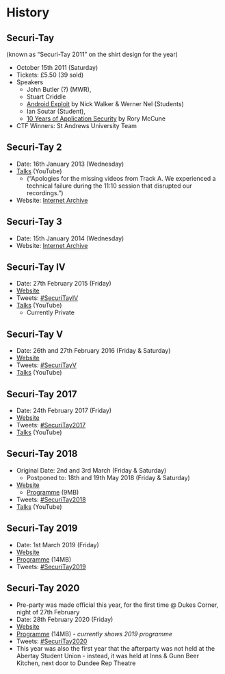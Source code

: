 # History

## Securi-Tay

\(known as “Securi-Tay 2011” on the shirt design for the year\)

* October 15th 2011 \(Saturday\)
* Tickets: £5.50 \(39 sold\)
* Speakers
  * John Butler \(?\) \(MWR\),
  * Stuart Criddle
  * [Android Exploit](https://www.youtube.com/watch?v=bPjkYpvh3VE) by Nick Walker & Werner Nel \(Students\)
  * Ian Soutar \(Student\),
  * [10 Years of Application Security](https://www.youtube.com/watch?v=LKAycjrfxM0) by Rory McCune
* CTF Winners: St Andrews University Team

## Securi-Tay 2

* Date: 16th January 2013 \(Wednesday\)
* [Talks](https://www.youtube.com/playlist?list=PL2Nv8J__40K29OGsyNURKOxmsI6JYuy9b) \(YouTube\)
  * \(“Apologies for the missing videos from Track A. We experienced a technical failure during the 11:10 session that disrupted our recordings.”\)
* Website: [Internet Archive](https://web.archive.org/web/20121121201749/https://securi-tay.co.uk)

## Securi-Tay 3

* Date: 15th January 2014 \(Wednesday\)
* Website: [Internet Archive](https://web.archive.org/web/20131215005359/http://securi-tay.co.uk/)

## Securi-Tay IV

* Date: 27th February 2015 \(Friday\)
* [Website](https://2015.securi-tay.co.uk/)
* Tweets: [\#SecuriTayIV](https://twitter.com/search?q=%23SecuriTayIV)
* [Talks](https://www.youtube.com/playlist?list=PLqjUlpQ6EnBywH5y9Ap92-usJdVlfPAFg) \(YouTube\)
  * Currently Private

## Securi-Tay V

* Date: 26th and 27th February 2016 \(Friday & Saturday\)
* [Website](https://2016.securi-tay.co.uk/)
* Tweets: [\#SecuriTayV](https://twitter.com/search?q=%23SecuriTayV)
* [Talks](https://www.youtube.com/playlist?list=PLqjUlpQ6EnByIZpuG-P9kgpDa2ao_YJwn) \(YouTube\)

## Securi-Tay 2017

* Date: 24th February 2017 \(Friday\)
* [Website](https://2017.securi-tay.co.uk/)
* Tweets: [\#SecuriTay2017](https://twitter.com/search?q=%23SecuriTay2017)
* [Talks](https://www.youtube.com/playlist?list=PLqjUlpQ6EnByc0mpipwGU0dyPRdC1dC-k) \(YouTube\)

## Securi-Tay 2018

* Original Date: 2nd and 3rd March \(Friday & Saturday\)
  * Postponed to: 18th and 19th May 2018 \(Friday & Saturday\)
* [Website](https://2018.securi-tay.co.uk/)
  * [Programme](https://2018.securi-tay.co.uk/assets/programme.pdf) \(9MB\)
* Tweets: [\#SecuriTay2018](https://twitter.com/search?q=%23SecuriTay2018)
* [Talks](https://www.youtube.com/playlist?list=PLqjUlpQ6EnBymGb_-_12kcEzqSlx6o3TZ) \(YouTube\)

## Securi-Tay 2019

* Date: 1st March 2019 \(Friday\)
* [Website](https://2019.securi-tay.co.uk/)
* [Programme](https://2019.securi-tay.co.uk/assets/programme.pdf) \(14MB\)
* Tweets: [\#SecuriTay2019](https://twitter.com/search?f=tweets&q=%23SecuriTay2019)

## Securi-Tay 2020

* Pre-party was made official this year, for the first time @ Dukes Corner, night of 27th February
* Date: 28th February 2020 \(Friday\)
* [Website](https://2020.securi-tay.co.uk/)
* [Programme](https://2020.securi-tay.co.uk/assets/programme.pdf) \(14MB\) _- currently shows 2019 programme_
* Tweets: [\#SecuriTay2020](https://twitter.com/search?f=tweets&q=%23SecuriTay2020)
* This year was also the first year that the afterparty was not held at the Abertay Student Union - instead, it was held at Inns & Gunn Beer Kitchen, next door to Dundee Rep Theatre


